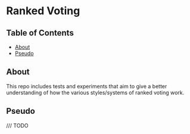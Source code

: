 # Ranked Voting

## Table of Contents
- [About](#about)
- [Pseudo](#pseudo)

## About
This repo includes tests and experiments that aim to give a better understanding of how the various styles/systems of ranked voting work.

## Pseudo
/// TODO
